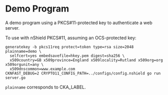 Demo Program
============

A demo program using a PKCS#11-protected key to authenticate a web server.

To use with nShield PKCS#11, assuming an OCS-protected key:

    generatekey -b pkcs11req protect=token type=rsa size=2048 plainname=demo \
      selfcert=yes embedsavefile=hkey.pem digest=sha256 \
      x509country=GB x509province=England x509locality=Rutland x509org=org x509orgunit=any \
      x509dnscommon=www.example.com
    CKNFAST_DEBUG=2 CRYPTO11_CONFIG_PATH=../configs/config.nshield go run server.go

`plainname` corresponds to CKA_LABEL.
